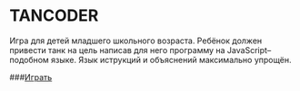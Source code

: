 # TANCODER

Игра для детей младшего школьного возраста. Ребёнок должен привести танк на цель написав для него программу на JavaScript–подобном языке. Язык иструкций и объяснений максимально упрощён.

###[Играть](https://lexasss.github.io/tancoder/)